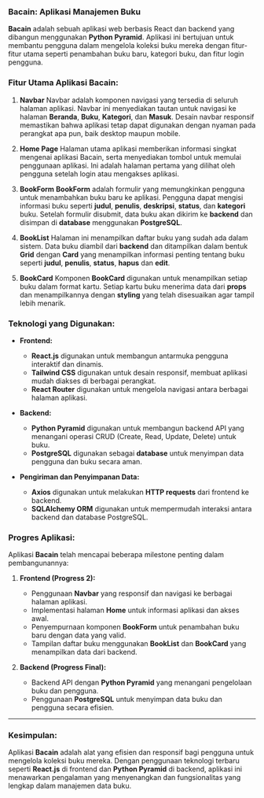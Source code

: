 ### **Bacain: Aplikasi Manajemen Buku**

**Bacain** adalah sebuah aplikasi web berbasis React dan backend yang dibangun menggunakan **Python Pyramid**. Aplikasi ini bertujuan untuk membantu pengguna dalam mengelola koleksi buku mereka dengan fitur-fitur utama seperti penambahan buku baru, kategori buku, dan fitur login pengguna.

### **Fitur Utama Aplikasi Bacain:** 

1. **Navbar**
   Navbar adalah komponen navigasi yang tersedia di seluruh halaman aplikasi. Navbar ini menyediakan tautan untuk navigasi ke halaman **Beranda**, **Buku**, **Kategori**, dan **Masuk**. Desain navbar responsif memastikan bahwa aplikasi tetap dapat digunakan dengan nyaman pada perangkat apa pun, baik desktop maupun mobile.

2. **Home Page**
   Halaman utama aplikasi memberikan informasi singkat mengenai aplikasi Bacain, serta menyediakan tombol untuk memulai penggunaan aplikasi. Ini adalah halaman pertama yang dilihat oleh pengguna setelah login atau mengakses aplikasi.

3. **BookForm**
   **BookForm** adalah formulir yang memungkinkan pengguna untuk menambahkan buku baru ke aplikasi. Pengguna dapat mengisi informasi buku seperti **judul**, **penulis**, **deskripsi**, **status**, dan **kategori** buku. Setelah formulir disubmit, data buku akan dikirim ke **backend** dan disimpan di **database** menggunakan **PostgreSQL**.

4. **BookList**
   Halaman ini menampilkan daftar buku yang sudah ada dalam sistem. Data buku diambil dari **backend** dan ditampilkan dalam bentuk **Grid** dengan **Card** yang menampilkan informasi penting tentang buku seperti **judul**, **penulis**, **status**, **hapus** dan **edit**.

5. **BookCard**
   Komponen **BookCard** digunakan untuk menampilkan setiap buku dalam format kartu. Setiap kartu buku menerima data dari **props** dan menampilkannya dengan **styling** yang telah disesuaikan agar tampil lebih menarik.

### **Teknologi yang Digunakan:**

* **Frontend:**

  * **React.js** digunakan untuk membangun antarmuka pengguna interaktif dan dinamis.
  * **Tailwind CSS** digunakan untuk desain responsif, membuat aplikasi mudah diakses di berbagai perangkat.
  * **React Router** digunakan untuk mengelola navigasi antara berbagai halaman aplikasi.

* **Backend:**

  * **Python Pyramid** digunakan untuk membangun backend API yang menangani operasi CRUD (Create, Read, Update, Delete) untuk buku.
  * **PostgreSQL** digunakan sebagai **database** untuk menyimpan data pengguna dan buku secara aman.

* **Pengiriman dan Penyimpanan Data:**

  * **Axios** digunakan untuk melakukan **HTTP requests** dari frontend ke backend.
  * **SQLAlchemy ORM** digunakan untuk mempermudah interaksi antara backend dan database PostgreSQL.

### **Progres Aplikasi:**

Aplikasi **Bacain** telah mencapai beberapa milestone penting dalam pembangunannya:

1. **Frontend (Progress 2):**

   * Penggunaan **Navbar** yang responsif dan navigasi ke berbagai halaman aplikasi.
   * Implementasi halaman **Home** untuk informasi aplikasi dan akses awal.
   * Penyempurnaan komponen **BookForm** untuk penambahan buku baru dengan data yang valid.
   * Tampilan daftar buku menggunakan **BookList** dan **BookCard** yang menampilkan data dari backend.

2. **Backend (Progress Final):**

   * Backend API dengan **Python Pyramid** yang menangani pengelolaan buku dan pengguna.
   * Penggunaan **PostgreSQL** untuk menyimpan data buku dan pengguna secara efisien.

---

### **Kesimpulan:**

Aplikasi **Bacain** adalah alat yang efisien dan responsif bagi pengguna untuk mengelola koleksi buku mereka. Dengan penggunaan teknologi terbaru seperti **React.js** di frontend dan **Python Pyramid** di backend, aplikasi ini menawarkan pengalaman yang menyenangkan dan fungsionalitas yang lengkap dalam manajemen data buku.
